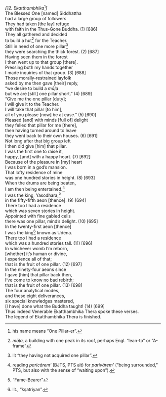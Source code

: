 *\[12. Ekatthambhika*[^1]*\]*  
The Blessed One \[named\] Siddhattha  
had a large group of followers.  
They had taken \[the lay\] refuge  
with faith in the Thus-Gone Buddha. (1) \[686\]  
They all gathered and decided  
to build a hut[^2] for the Teacher.  
Still in need of one more pillar[^3]  
they were searching the thick forest. (2) \[687\]  
Having seen them in the forest  
I then went up to that group \[there\].  
Pressing both my hands together  
I made inquiries of that group. (3) \[688\]  
Those morally-restrained layfolk  
asked by me then gave \[their\] reply,  
“we desire to build a *māḷa*  
but we are \[still\] one pillar short.” (4) \[689\]  
“Give me the one pillar \[duty\];  
I will give it to the Teacher.  
I will take that pillar \[to him\],  
all of you please \[now\] be at ease.” (5) \[690\]  
Pleased \[and\] with minds \[full of\] delight  
they felled that pillar for me \[there\],  
then having turned around to leave  
they went back to their own houses. (6) \[691\]  
Not long after that big group left  
I then did give \[him\] that pillar.  
I was the first one to raise it,  
happy, \[and\] with a happy heart. (7) \[692\]  
Because of the pleasure in \[my\] heart  
I was born in a god’s mansion.  
That lofty residence of mine  
was one hundred stories in height. (8) \[693\]  
When the drums are being beaten,  
I am then being entertained.[^4]  
I was the king, Yasodhara,[^5]  
in the fifty-fifth aeon \[thence\]. (9) \[694\]  
There too I had a residence  
which was seven stories in height.  
Appointed with fine gabled cells  
there was one pillar, mind’s delight. (10) \[695\]  
In the twenty-first aeon \[thence\]  
I was the king[^6] known as Udena.  
There too I had a residence  
which was a hundred stories tall. (11) \[696\]  
In whichever womb I’m reborn,  
\[whether\] it’s human or divine,  
I experience all of that;  
that is the fruit of one pillar. (12) \[697\]  
In the ninety-four aeons since  
I gave \[him\] that pillar back then,  
I’ve come to know no bad rebirth;  
that is the fruit of one pillar. (13) \[698\]  
The four analytical modes,  
and these eight deliverances,  
six special knowledges mastered,  
\[I have\] done what the Buddha taught! (14) \[699\]  
Thus indeed Venerable Ekatthambhika Thera spoke these verses.  
The legend of Ekatthambhika Thera is finished.  
[^1]: his name means “One Pillar-er”.  
[^2]: *māḷa,* a building with one peak in its roof, perhaps Engl.
    “lean-to” or “A-frame”  
[^3]: lit “they having not acquired one pillar”.  
[^4]: reading *paricārem’* (BJTS, PTS alt) for *parivārem’* (“being
    surrounded,” PTS, but also with the sense of “waiting upon”).  
[^5]: “Fame-Bearer”  
[^6]: lit., “kṣatriyan”.
